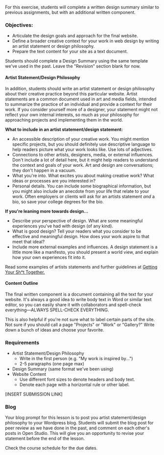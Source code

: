 For this exercise, students will complete a written design summary similar to previous assignments, but with an additional written component.

### Objectives:

* Articulate the design goals and approach for the final website.
* Define a broader creative context for your work in web design by writing an artist statement or design philosophy. 
* Prepare the text content for your site as a text document. 

Students should complete a Design Summary using the same template we've used in the past. Leave the "Revision" section blank for now.

#### Artist Statement/Design Philosophy

In addition, students should write an artist statement or design philosophy about their creative practice beyond this particular website. Artist statements are a common document used in art and media fields, intended to summarize the practice of an individual and provide a context for their work. If you consider yourself more of a designer, your statement might not reflect your own internal interests, so much as your philosophy for approaching projects and implementing them in the world.

**What to include in an artist statement/design statement:**

* An accessible description of your creative work. You might mention specific projects, but you should definitely use descriptive language to help readers picture what your work looks like. Use lots of adjectives. 
* Connections to other artists, designers, media, or external influences. Don't include a lot of detail here, but it might help readers to understand the context and goals of your work. Art and design are conversations; they don't happen in a vacuum.
* What you're into. What excites you about making creative work? What ideas or processes are you interested in? 
* Personal details. You can include some biographical information, but you might also include an anecdote from your life that relate to your work. Often employers or clients will ask for an artists statement _and_ a bio, so save your college degrees for the bio. 

**If you're leaning more towards design...**

* Describe your perspective of design. What are some meaningful experiences you've had with design \(of any kind\).
* What is good design? Tell your readers what you consider to be effective and meaningful design. How does your work aspire to that meet that ideal? 
* Include more external examples and influences. A design statement is a little more like a manifesto, you should present a world view, and explain how your own experiences fit into it. 

Read some examples of artists statements and further guidelines at [Getting Your Sh\*t Together.](https://www.gyst-ink.com/artist-statement-guidelines/)

#### Content Outline

The final written component is a document containing all the text for your website. It's always a good idea to write body text in Word or similar text editor, so you can easily share it with collaborators and spell-check everything—ALWAYS SPELL-CHECK EVERYTHING.

This is also helpful if you're not sure what to label certain parts of the site. Not sure if you should call a page "Projects" or "Work" or "Gallery?"  Write down a bunch of ideas  and choose your favorite.

### Requirements

* Artist Statement/Design Philosophy
  * Write in the first person \(e.g. "My work is inspired by..."\)
  * 2-5 paragraphs \(one page max\)
* Design Summary \(same format we've been using\)
* Website Content
  * Use different font sizes to denote headers and body text. 
  * Denote each page with a horizontal rule or other label. 

\[INSERT SUBMISSION LINK\]



### Blog

Your blog prompt for this lesson is to post you artist statement/design philosophy to your Wordpress blog. Students will submit the blog post for peer review as we have done in the past, and comment on each other's posts in Open Studio. This will give you an opportunity to revise your statement before the end of the lesson. 

Check the course schedule for the due dates.





